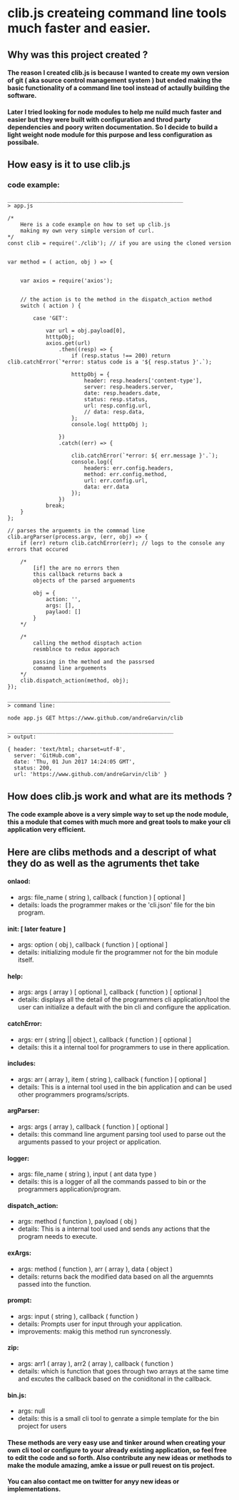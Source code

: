 # clib.js createing command line tools much faster and easier.

## Why was this project created ?
#### The reason I created clib.js is because I wanted to create my own version of git ( aka source control management system ) but ended making the basic functionality of a command line tool instead of actaully building the software.
#### Later I tried looking for node modules to help me nuild much faster and easier but they were built with configuration and throd party dependencies and poory writen documentation. So I decide to build a light weight node module for this purpose and less configuration as possibale.


## How easy is it to use clib.js

### code example:
```
_______________________________________________________
> app.js

/*
    Here is a code example on how to set up clib.js
    making my own very simple version of curl.
*/
const clib = require('./clib'); // if you are using the cloned version


var method = ( action, obj ) => {

    
    var axios = require('axios');
    
    
    // the action is to the method in the dispatch_action method
    switch ( action ) {
        
        case 'GET':
            
            var url = obj.payload[0],
            htttpObj;
            axios.get(url)
                .then((resp) => {
                    if (resp.status !== 200) return clib.catchError(`*error: status code is a '${ resp.status }'.`);

                    htttpObj = {
                        header: resp.headers['content-type'],
                        server: resp.headers.server,
                        date: resp.headers.date,
                        status: resp.status,
                        url: resp.config.url,
                        // data: resp.data,
                    };
                    console.log( htttpObj );

                })
                .catch((err) => {

                    clib.catchError(`*error: ${ err.message }'.`);
                    console.log({
                        headers: err.config.headers,
                        method: err.config.method,
                        url: err.config.url,
                        data: err.data
                    });
                })
            break;
    }
};

// parses the arguemnts in the commnad line
clib.argParser(process.argv, (err, obj) => {
    if (err) return clib.catchError(err); // logs to the console any errors that occured

    /*
        [if] the are no errors then
        this callback returns back a 
        objects of the parsed arguements
        
        obj = {
            action: '',
            args: [],
            paylaod: []
        }
    */
    
    /*
        calling the method disptach action
        resmblnce to redux apporach
        
        passing in the method and the passrsed 
        comamnd line arguements
    */
    clib.dispatch_action(method, obj);
});

___________________________________________________
> command line:

node app.js GET https://www.github.com/andreGarvin/clib

____________________________________________________
> output:

{ header: 'text/html; charset=utf-8',
  server: 'GitHub.com',
  date: 'Thu, 01 Jun 2017 14:24:05 GMT',
  status: 200,
  url: 'https://www.github.com/andreGarvin/clib' }

```


## How does clib.js work and what are its methods ?
#### The code example above is a very simple way to set up the node module, this a module that comes with much more and great tools to make your cli application very efficient.

## Here are clibs methods and a descript of what they do as well as the agruments thet take

#### onlaod:
  - args: file_name ( string ), callback ( function ) [ optional ]
  - details: loads the programmer makes or the 'cli.json'
    file for the bin program.

#### init: [ later feature ]
  - args: option ( obj ), callback ( function ) [ optional ]
  - details: initializing module fir the programmer
    not for the bin module itself.

#### help:
  - args: args ( array ) [ optional ], callback ( function ) [ optional ]
  - details: displays all the detail of the programmers cli application/tool
    the user can initialize a default with the bin cli and configure the application.

#### catchError:
  - args: err ( string || object ), callback ( function ) [ optional ]
  - details: this it a internal tool for programmers to use in there application.

#### includes:
  - args: arr ( array ), item ( string ), callback ( function ) [ optional ]
  - details: This is a internal tool used in the bin application and can be used
    other programmers programs/scripts.

#### argParser:
  - args: args ( array ), callback ( function ) [ optional ]
  - details: this command line argument parsing tool used to
    parse out the arguments passed to your project or application.

#### logger:
  - args: file_name ( string ), input ( ant data type )
  - details: this is a logger of all the commands passed to bin
    or the programmers application/program.

#### dispatch_action:
  - args: method ( function ), payload ( obj )
  - details: This is a internal tool used and sends any actions
    that the program needs to execute.

#### exArgs:
  - args: method ( function ), arr ( array ), data ( object )
  - details: returns back the modified data based on all the arguemnts
    passed into the function.

#### prompt:
- args: input ( string ), callback ( function )
- details: Prompts user for input through your application.
- improvements: makig this method run syncronessly.

#### zip:
  - args: arr1 ( array ), arr2 ( array ), callback ( function )
  - details: which is function that goes through two arrays at 
    the same time and excutes the callback based on the coniditonal 
    in the callback.

#### bin.js:
- args: null
- details: this is a small cli tool to genrate a simple template 
    for the bin project for users


#### These methods are very easy use and tinker around when creating your own cli tool or configure to your already existing application, so feel free to edit the code and so forth. Also contribute any new ideas or methods to make the module amazing, amke a issue or pull reuest on tis project.

#### You can also contact me on twitter for anyy new ideas or implementations.